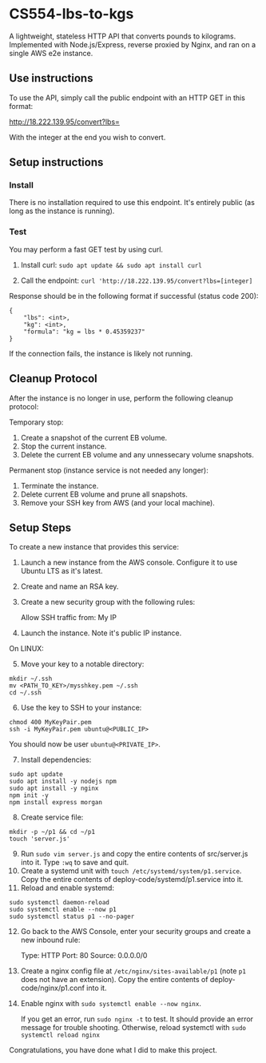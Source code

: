 # CS554-lbs-to-kgs

A lightweight, stateless HTTP API that converts pounds to kilograms. Implemented with Node.js/Express, reverse proxied by Nginx, and ran on a single AWS e2e instance.

## Use instructions

To use the API, simply call the public endpoint with an HTTP GET in this format:

http://18.222.139.95/convert?lbs=

With the integer at the end you wish to convert.

## Setup instructions

### Install

There is no installation required to use this endpoint. It's entirely public (as long as the instance is running).

### Test

You may perform a fast GET test by using curl.

1. Install curl: `sudo apt update && sudo apt install curl`

2. Call the endpoint: `curl 'http://18.222.139.95/convert?lbs=[integer]`

Response should be in the following format if successful (status code 200):
```
{
    "lbs": <int>,
    "kg": <int>,
    "formula": "kg = lbs * 0.45359237"
}
```

If the connection fails, the instance is likely not running.

## Cleanup Protocol

After the instance is no longer in use, perform the following cleanup protocol:

Temporary stop:

1. Create a snapshot of the current EB volume.
2. Stop the current instance.
3. Delete the current EB volume and any unnessecary volume snapshots.

Permanent stop (instance service is not needed any longer):

1. Terminate the instance.
2. Delete current EB volume and prune all snapshots.
3. Remove your SSH key from AWS (and your local machine).

## Setup Steps

To create a new instance that provides this service:

1. Launch a new instance from the AWS console. Configure it to use Ubuntu LTS as it's latest.
2. Create and name an RSA key.
3. Create a new security group with the following rules:
   
   Allow SSH traffic from: My IP

4. Launch the instance. Note it's public IP instance.

On LINUX:

5. Move your key to a notable directory:
```
mkdir ~/.ssh
mv <PATH_TO_KEY>/mysshkey.pem ~/.ssh
cd ~/.ssh
```

6. Use the key to SSH to your instance:
```
chmod 400 MyKeyPair.pem
ssh -i MyKeyPair.pem ubuntu@<PUBLIC_IP>
```
You should now be user `ubuntu@<PRIVATE_IP>`.

7. Install dependencies:
```
sudo apt update
sudo apt install -y nodejs npm
sudo apt install -y nginx
npm init -y
npm install express morgan
```

8. Create service file:
```
mkdir -p ~/p1 && cd ~/p1
touch 'server.js'
```

9. Run `sudo vim server.js` and copy the entire contents of src/server.js into it. Type `:wq` to save and quit.
10. Create a systemd unit with `touch /etc/systemd/system/p1.service`. Copy the entire contents of deploy-code/systemd/p1.service into it.
11. Reload and enable systemd:
```
sudo systemctl daemon-reload
sudo systemctl enable --now p1
sudo systemctl status p1 --no-pager
```
12. Go back to the AWS Console, enter your security groups and create a new inbound rule:

    Type: HTTP
    Port: 80
    Source: 0.0.0.0/0
    
13. Create a nginx config file at `/etc/nginx/sites-available/p1` (note `p1` does not have an extension). Copy the entire contents of deploy-code/nginx/p1.conf into it.
14. Enable nginx with `sudo systemctl enable --now nginx`.

    If you get an error, run `sudo nginx -t` to test. It should provide an error message for trouble shooting.
    Otherwise, reload systemctl with `sudo systemctl reload nginx`

Congratulations, you have done what I did to make this project.
